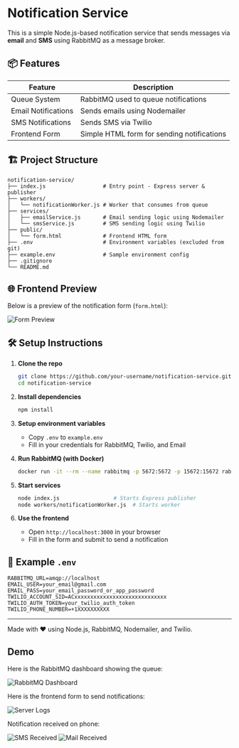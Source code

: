 # Notification Service

This is a simple Node.js-based notification service that sends messages via **email** and **SMS** using RabbitMQ as a message broker.

## 📦 Features

| Feature             | Description                                |
| ------------------- | ------------------------------------------ |
| Queue System        | RabbitMQ used to queue notifications       |
| Email Notifications | Sends emails using Nodemailer              |
| SMS Notifications   | Sends SMS via Twilio                       |
| Frontend Form       | Simple HTML form for sending notifications |

## 🏗️ Project Structure

```
notification-service/
├── index.js                  # Entry point - Express server & publisher
├── workers/
│   └── notificationWorker.js # Worker that consumes from queue
├── services/
│   ├── emailService.js       # Email sending logic using Nodemailer
│   └── smsService.js         # SMS sending logic using Twilio
├── public/
│   └── form.html             # Frontend HTML form
├── .env                      # Environment variables (excluded from git)
├── example.env               # Sample environment config
├── .gitignore
└── README.md
```

## 🌐 Frontend Preview

Below is a preview of the notification form (`form.html`):

![Form Preview](https://i.imgur.com/YOUR_FORM_IMAGE.png)

## 🛠️ Setup Instructions

1. **Clone the repo**

   ```bash
   git clone https://github.com/your-username/notification-service.git
   cd notification-service
   ```

2. **Install dependencies**

   ```bash
   npm install
   ```

3. **Setup environment variables**

   - Copy `.env` to `example.env`
   - Fill in your credentials for RabbitMQ, Twilio, and Email

4. **Run RabbitMQ (with Docker)**

   ```bash
   docker run -it --rm --name rabbitmq -p 5672:5672 -p 15672:15672 rabbitmq:3-management
   ```

5. **Start services**

   ```bash
   node index.js                 # Starts Express publisher
   node workers/notificationWorker.js  # Starts worker
   ```

6. **Use the frontend**
   - Open `http://localhost:3000` in your browser
   - Fill in the form and submit to send a notification

## 📧 Example `.env`

```
RABBITMQ_URL=amqp://localhost
EMAIL_USER=your_email@gmail.com
EMAIL_PASS=your_email_password_or_app_password
TWILIO_ACCOUNT_SID=ACxxxxxxxxxxxxxxxxxxxxxxxxxxxxx
TWILIO_AUTH_TOKEN=your_twilio_auth_token
TWILIO_PHONE_NUMBER=+1XXXXXXXXXX
```

---

Made with ❤️ using Node.js, RabbitMQ, Nodemailer, and Twilio.

## Demo

Here is the RabbitMQ dashboard showing the queue:

![RabbitMQ Dashboard](assets/rabbitmq.png)

Here is the frontend form to send notifications:

![Server Logs](assets/form.png)

Notification received on phone:

![SMS Received](assets/sms.jpg)
![Mail Received](assets/email.jpg)
